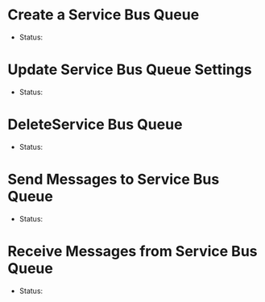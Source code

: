 # Create a Service Bus Queue
- Status:

# Update Service Bus Queue Settings
- Status:

# DeleteService Bus Queue
- Status:

# Send Messages to Service Bus Queue
- Status:

# Receive Messages from Service Bus Queue
- Status: